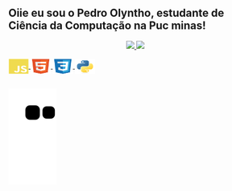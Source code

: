 ## Oiie eu sou o Pedro Olyntho, estudante de Ciência da Computação na Puc minas!
<div align="center">
  <a href="https://github.com/pedroolynth0">
  <img height="180em" src="https://github-readme-stats.vercel.app/api?username=pedroolynth0&show_icons=true&theme=dark&include_all_commits=true&count_private=true"/>
  <img height="180em" src="https://github-readme-stats.vercel.app/api/top-langs/?username=pedroolynth0&layout=compact&langs_count=7&theme=dark"/>
</div>
<div style="display: inline_block"><br>
  <img align="center" alt="Rafa-Js" height="30" width="40" src="https://raw.githubusercontent.com/devicons/devicon/master/icons/javascript/javascript-plain.svg">
  <img align="center" alt="HTML" height="30" width="40" src="https://raw.githubusercontent.com/devicons/devicon/master/icons/html5/html5-original.svg">
  <img align="center" alt="CSS" height="30" width="40" src="https://raw.githubusercontent.com/devicons/devicon/master/icons/css3/css3-original.svg">
  <img align="center" alt="Python" height="30" width="40" src="https://raw.githubusercontent.com/devicons/devicon/master/icons/python/python-original.svg">
  
  
</div>
  
  ##
 
<div> 

 
  ![Snake animation](https://github.com/pedroolynth0/pedroolynth0/blob/output/github-contribution-grid-snake.svg)
 
</div>
